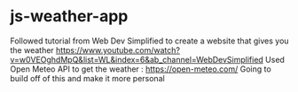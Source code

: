# js-weather-app
Followed tutorial from Web Dev Simplified to create a website that gives you the weather
https://www.youtube.com/watch?v=w0VEOghdMpQ&list=WL&index=6&ab_channel=WebDevSimplified
Used Open Meteo API to get the weather : https://open-meteo.com/
Going to build off of this and make it more personal
